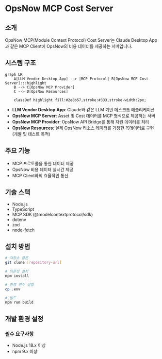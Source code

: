 # OpsNow MCP Cost Server

## 소개
OpsNow MCP(Module Context Protocol) Cost Server는 Claude Desktop App과 같은 MCP Client에 OpsNow의 비용 데이터를 제공하는 서버입니다.

## 시스템 구조
```mermaid
graph LR
    A[LLM Vendor Desktop App] --> |MCP Protocol| B[OpsNow MCP Cost Server]:::highlight
    B --> C[OpsNow MCP Provider]
    C --> D[OpsNow Resources]
    
    classDef highlight fill:#2e8b57,stroke:#333,stroke-width:2px;
```

- **LLM Vendor Desktop App**: Claude와 같은 LLM 기반 데스크톱 애플리케이션
- **OpsNow MCP Server**: Asset 및 Cost 데이터를 MCP 형식으로 제공하는 서버
- **OpsNow MCP Provider**: OpsNow API Bridge를 통해 자원 데이터를 처리
- **OpsNow Resources**: 실제 OpsNow 리소스 데이터를 가정한 목데이터로 구현 (개발 및 테스트 목적)

## 주요 기능

- MCP 프로토콜을 통한 데이터 제공
- OpsNow 비용 데이터 실시간 제공
- MCP Client와의 효율적인 통신

## 기술 스택

- Node.js
- TypeScript
- MCP SDK (@modelcontextprotocol/sdk)
- dotenv
- zod
- node-fetch

## 설치 방법

```bash
# 저장소 클론
git clone [repository-url]

# 의존성 설치
npm install

# 환경 변수 설정
cp .env

# 빌드
npm run build
```


## 개발 환경 설정

### 필수 요구사항

- Node.js 18.x 이상
- npm 9.x 이상
